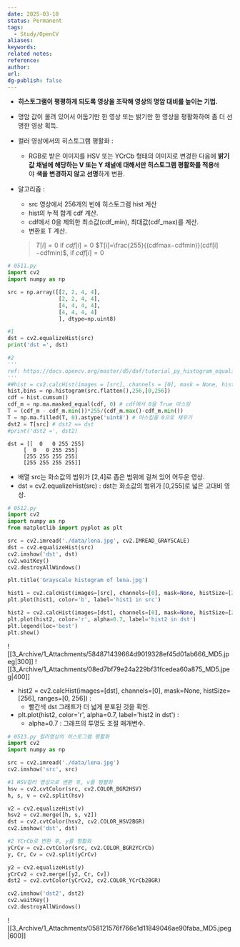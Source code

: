 ```yaml
---
date: 2025-03-10
status: Permanent
tags: 
  - Study/OpenCV
aliases: 
keywords: 
related notes: 
reference: 
author: 
url: 
dg-publish: false
---
```

- **히스토그램이 평평하게 되도록 영상을 조작해 영상의 명암 대비를 높이는 기법.**
- 명암 값이 몰려 있어서 어둡기만 한 영상 또는 밝기만 한 영상을 평활화하여 좀 더 선명한 영상 획득.
- 컬러 영상에서의 히스토그램 평활화 : 
	- RGB로 받은 이미지를 HSV 또는 YCrCb 형태의 이미지로 변경한 다음에 **밝기값 채널에 해당하는 V 또는 Y 채널에 대해서만 히스토그램 평활화를 적용**해야 **색을 변경하지 않고 선명**하게 변환.

- 알고리즘 : 
	- src 영상에서 256개의 빈에 히스토그램 hist 계산
	- hist의 누적 합계 cdf 계산.
	- cdf에서  0을 제외한 최소값(cdf_min), 최대값(cdf_max)를 계산.
	- 변환표 T 계산.
	 >$T[i]=0$ if $cdf[i]=0$ 
	 > $T[i]=\frac{255}{(cdfmax​−cdfmin​)}​(cdf[i]−cdfmin​)$, if $cdf[i]=0$

```python
# 0511.py
import cv2
import numpy as np

src = np.array([[2, 2, 4, 4],
				[2, 2, 4, 4],
				[4, 4, 4, 4],
				[4, 4, 4, 4]
				], dtype=np.uint8)

#1
dst = cv2.equalizeHist(src)
print('dst =', dst)

#2
'''
ref: https://docs.opencv.org/master/d5/daf/tutorial_py_histogram_equalization.html
'''
##hist = cv2.calcHist(images = [src], channels = [0], mask = None, histSize = [256], ranges = [0, 256])
hist,bins = np.histogram(src.flatten(),256,[0,256])
cdf = hist.cumsum()
cdf_m = np.ma.masked_equal(cdf, 0) # cdf에서 0을 True 마스킹
T = (cdf_m - cdf_m.min())*255/(cdf_m.max()-cdf_m.min())
T = np.ma.filled(T, 0).astype('uint8') # 마스킹을 0으로 채우기
dst2 = T[src] # dst2 == dst
#print('dst2 =', dst2)
```

```output
dst = [[  0   0 255 255]
	 [  0   0 255 255]
	 [255 255 255 255]
	 [255 255 255 255]]
```
- 배열 src는 화소값의 범위가 [2,4]로 좁은 범위에 걸쳐 있어 어두운 영상.
- dst = cv2.equalizeHist(src) : dst는 화소값의 범위가 [0,255]로 넓은 고대비 영상.

```python
# 0512.py
import cv2
import numpy as np
from matplotlib import pyplot as plt

src = cv2.imread('./data/lena.jpg', cv2.IMREAD_GRAYSCALE)
dst = cv2.equalizeHist(src)
cv2.imshow('dst', dst)
cv2.waitKey()
cv2.destroyAllWindows()

plt.title('Grayscale histogram of lena.jpg')

hist1 = cv2.calcHist(images=[src], channels=[0], mask=None, histSize=[256], ranges=[0, 256])
plt.plot(hist1, color='b', label='hist1 in src')

hist2 = cv2.calcHist(images=[dst], channels=[0], mask=None, histSize=[256], ranges=[0, 256])
plt.plot(hist2, color='r', alpha=0.7, label='hist2 in dst')
plt.legend(loc='best')
plt.show()
```
![[3_Archive/1_Attachments/584871439664d9019328ef45d01ab666_MD5.jpeg|300]]
![[3_Archive/1_Attachments/08ed7bf79e24a229bf31fcedea60a875_MD5.jpeg|400]]
- hist2 = cv2.calcHist(images=[dst], channels=[0], mask=None, histSize=[256], ranges=[0, 256]) : 
	- 빨간색 dst 그래프가 더 넓게 분포된 것을 확인.
- plt.plot(hist2, color='r', alpha=0.7, label='hist2 in dst') : 
	- alpha=0.7 : 그래프의 투명도 조절 매개변수.

```python
# 0513.py 컬러영상의 히스토그램 평활화
import cv2
import numpy as np

src = cv2.imread('./data/lena.jpg')
cv2.imshow('src', src)

#1 HSV컬러 영상으로 변환 후, v를 평활화
hsv = cv2.cvtColor(src, cv2.COLOR_BGR2HSV)
h, s, v = cv2.split(hsv)

v2 = cv2.equalizeHist(v)
hsv2 = cv2.merge([h, s, v2])
dst = cv2.cvtColor(hsv2, cv2.COLOR_HSV2BGR)
cv2.imshow('dst', dst)

#2 YCrCb로 변환 후, y를 평활화
yCrCv = cv2.cvtColor(src, cv2.COLOR_BGR2YCrCb)
y, Cr, Cv = cv2.split(yCrCv)

y2 = cv2.equalizeHist(y)
yCrCv2 = cv2.merge([y2, Cr, Cv])
dst2 = cv2.cvtColor(yCrCv2, cv2.COLOR_YCrCb2BGR)

cv2.imshow('dst2', dst2)
cv2.waitKey()
cv2.destroyAllWindows()
```
![[3_Archive/1_Attachments/058121576f766e1d11849046ae90faba_MD5.jpeg|600]]
